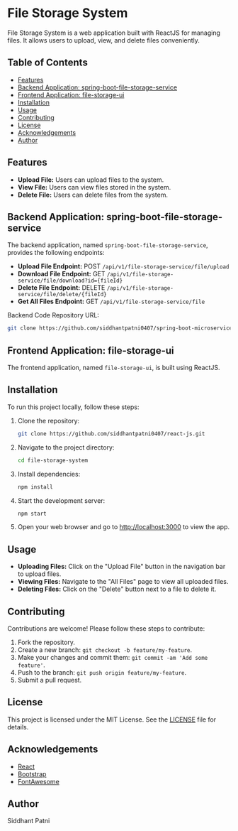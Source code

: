 # File Storage System

File Storage System is a web application built with ReactJS for managing files. It allows users to upload, view, and delete files conveniently.

## Table of Contents

- [Features](#features)
- [Backend Application: spring-boot-file-storage-service](#backend-application-spring-boot-file-storage-service)
- [Frontend Application: file-storage-ui](#frontend-application-file-storage-ui)
- [Installation](#installation)
- [Usage](#usage)
- [Contributing](#contributing)
- [License](#license)
- [Acknowledgements](#acknowledgements)
- [Author](#author)

## Features

- **Upload File:** Users can upload files to the system.
- **View File:** Users can view files stored in the system.
- **Delete File:** Users can delete files from the system.

## Backend Application: spring-boot-file-storage-service

The backend application, named `spring-boot-file-storage-service`, provides the following endpoints:

- **Upload File Endpoint:** POST `/api/v1/file-storage-service/file/upload`
- **Download File Endpoint:** GET `/api/v1/file-storage-service/file/download?id={fileId}`
- **Delete File Endpoint:** DELETE `/api/v1/file-storage-service/file/delete/{fileId}`
- **Get All Files Endpoint:** GET `/api/v1/file-storage-service/file`

Backend Code Repository URL:

```bash
git clone https://github.com/siddhantpatni0407/spring-boot-microservices.git
```

## Frontend Application: file-storage-ui

The frontend application, named `file-storage-ui`, is built using ReactJS.

## Installation

To run this project locally, follow these steps:

1. Clone the repository:

    ```bash
    git clone https://github.com/siddhantpatni0407/react-js.git
    ```

2. Navigate to the project directory:

    ```bash
    cd file-storage-system
    ```

3. Install dependencies:

    ```bash
    npm install
    ```

4. Start the development server:

    ```bash
    npm start
    ```

5. Open your web browser and go to [http://localhost:3000](http://localhost:3000) to view the app.

## Usage

- **Uploading Files:** Click on the "Upload File" button in the navigation bar to upload files.
- **Viewing Files:** Navigate to the "All Files" page to view all uploaded files.
- **Deleting Files:** Click on the "Delete" button next to a file to delete it.

## Contributing

Contributions are welcome! Please follow these steps to contribute:

1. Fork the repository.
2. Create a new branch: `git checkout -b feature/my-feature`.
3. Make your changes and commit them: `git commit -am 'Add some feature'`.
4. Push to the branch: `git push origin feature/my-feature`.
5. Submit a pull request.

## License

This project is licensed under the MIT License. See the [LICENSE](LICENSE) file for details.

## Acknowledgements

- [React](https://reactjs.org/)
- [Bootstrap](https://getbootstrap.com/)
- [FontAwesome](https://fontawesome.com/)

## Author

Siddhant Patni
